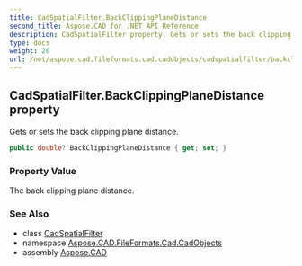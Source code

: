 ```yaml
---
title: CadSpatialFilter.BackClippingPlaneDistance
second_title: Aspose.CAD for .NET API Reference
description: CadSpatialFilter property. Gets or sets the back clipping plane distance
type: docs
weight: 20
url: /net/aspose.cad.fileformats.cad.cadobjects/cadspatialfilter/backclippingplanedistance/
---
```

## CadSpatialFilter.BackClippingPlaneDistance property

Gets or sets the back clipping plane distance.

```csharp
public double? BackClippingPlaneDistance { get; set; }
```

### Property Value

The back clipping plane distance.

### See Also

* class [CadSpatialFilter](../)
* namespace [Aspose.CAD.FileFormats.Cad.CadObjects](../../cadspatialfilter/)
* assembly [Aspose.CAD](../../../)


